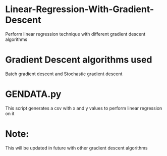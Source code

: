 # Linear-Regression-With-Gradient-Descent
Perform linear regression technique with different gradient descent algorithms

# Gradient Descent algorithms used
Batch gradient descent and
Stochastic gradient descent 

# GENDATA.py 
This script generates a csv with x and y values to perform linear regression
on it

# Note:
This will be updated in future with other gradient descent algorithms


